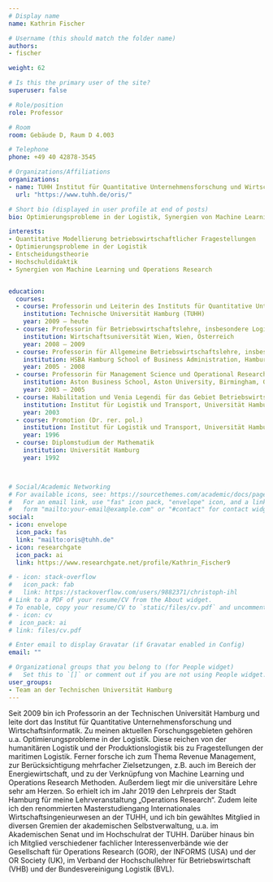 ```yaml
---
# Display name
name: Kathrin Fischer

# Username (this should match the folder name)
authors:
- fischer

weight: 62

# Is this the primary user of the site?
superuser: false

# Role/position
role: Professor

# Room
room: Gebäude D, Raum D 4.003

# Telephone
phone: +49 40 42878-3545

# Organizations/Affiliations
organizations:
- name: TUHH Institut für Quantitative Unternehmensforschung und Wirtschaftsinformatik
  url: "https://www.tuhh.de/oris/"

# Short bio (displayed in user profile at end of posts)
bio: Optimierungsprobleme in der Logistik, Synergien von Machine Learning und Operations Research

interests:
- Quantitative Modellierung betriebswirtschaftlicher Fragestellungen
- Optimierungsprobleme in der Logistik
- Entscheidungstheorie
- Hochschuldidaktik
- Synergien von Machine Learning und Operations Research


education:
  courses:
  - course: Professorin und Leiterin des Instituts für Quantitative Unternehmensforschung und Wirtschaftsinformatik
    institution: Technische Universität Hamburg (TUHH)
    year: 2009 – heute
  - course: Professorin für Betriebswirtschaftslehre, insbesondere Logistik und Supply Chain Management 
    institution: Wirtschaftsuniversität Wien, Wien, Österreich
    year: 2008 – 2009
  - course: Professorin für Allgemeine Betriebswirtschaftslehre, insbesondere Logistik
    institution: HSBA Hamburg School of Business Administration, Hamburg
    year: 2005 - 2008
  - course: Professorin für Management Science und Operational Research
    institution: Aston Business School, Aston University, Birmingham, Großbritannien
    year: 2003 – 2005
  - course: Habilitation und Venia Legendi für das Gebiet Betriebswirtschaftslehre
    institution: Institut für Logistik und Transport, Universität Hamburg
    year: 2003
  - course: Promotion (Dr. rer. pol.)
    institution: Institut für Logistik und Transport, Universität Hamburg
    year: 1996 
  - course: Diplomstudium der Mathematik 
    institution: Universität Hamburg
    year: 1992 



# Social/Academic Networking
# For available icons, see: https://sourcethemes.com/academic/docs/page-builder/#icons
#   For an email link, use "fas" icon pack, "envelope" icon, and a link in the
#   form "mailto:your-email@example.com" or "#contact" for contact widget.
social:
- icon: envelope
  icon_pack: fas
  link: "mailto:oris@tuhh.de"
- icon: researchgate
  icon_pack: ai
  link: https://www.researchgate.net/profile/Kathrin_Fischer9

# - icon: stack-overflow
#   icon_pack: fab
#   link: https://stackoverflow.com/users/9882371/christoph-ihl
# Link to a PDF of your resume/CV from the About widget.
# To enable, copy your resume/CV to `static/files/cv.pdf` and uncomment the lines below.
# - icon: cv
#  icon_pack: ai
# link: files/cv.pdf

# Enter email to display Gravatar (if Gravatar enabled in Config)
email: ""

# Organizational groups that you belong to (for People widget)
#   Set this to `[]` or comment out if you are not using People widget.
user_groups:
- Team an der Technischen Universität Hamburg
---
```


Seit 2009 bin ich Professorin an der Technischen Universität Hamburg und leite dort das Institut für Quantitative Unternehmensforschung und Wirtschaftsinformatik. Zu meinen aktuellen Forschungsgebieten gehören u.a. Optimierungsprobleme in der Logistik. Diese reichen von der humanitären Logistik und der Produktionslogistik bis zu Fragestellungen der maritimen Logistik. Ferner forsche ich zum Thema Revenue Management, zur Berücksichtigung mehrfacher Zielsetzungen, z.B. auch im Bereich der Energiewirtschaft, und zu der Verknüpfung von Machine Learning und Operations Research Methoden. 
Außerdem liegt mir die universitäre Lehre sehr am Herzen. So erhielt ich im Jahr 2019 den Lehrpreis der Stadt Hamburg für meine Lehrveranstaltung „Operations Research“. 
Zudem leite ich den renommierten Masterstudiengang Internationales Wirtschaftsingenieurwesen an der TUHH, und ich bin gewähltes Mitglied in diversen Gremien der akademischen Selbstverwaltung, u.a. im Akademischen Senat und im Hochschulrat der TUHH. 
Darüber hinaus bin ich Mitglied verschiedener fachlicher Interessenverbände wie der Gesellschaft für Operations Research (GOR), der INFORMS (USA) und der OR Society (UK), im Verband der Hochschullehrer für Betriebswirtschaft (VHB) und der Bundesvereinigung Logistik (BVL). 

